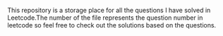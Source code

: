 This repository is a storage place for all the questions I have solved in Leetcode.The number of the file represents the question number in leetcode so feel free to check out the solutions based on the questions.

